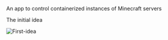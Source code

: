 An app to control containerized instances of Minecraft servers

The initial idea

![First-idea](http://www.plantuml.com/plantuml/proxy?cache=no&src=https://raw.githubusercontent.com/mshogren/container-minecraft-app/main/docs/diagrams/firstidea.iuml)